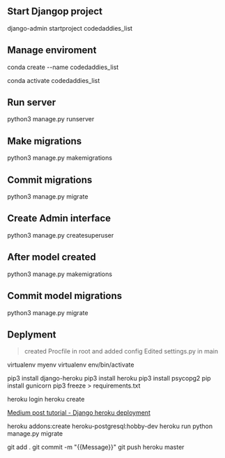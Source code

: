 ## Start Djangop project

django-admin startproject codedaddies_list

## Manage enviroment

conda create --name codedaddies_list

conda activate codedaddies_list

## Run server

python3 manage.py runserver

## Make migrations

python3 manage.py makemigrations

## Commit migrations

python3 manage.py migrate

## Create Admin interface

python3 manage.py createsuperuser

## After model created

python3 manage.py makemigrations

## Commit model migrations

python3 manage.py migrate

## Deplyment

> created Procfile in root and added config
> Edited settings.py in main

virtualenv myenv
virtualenv env/bin/activate


pip3 install django-heroku
pip3 install heroku
pip3 install psycopg2
pip install gunicorn
pip3 freeze > requirements.txt

heroku login
heroku create

[Medium post tutorial - Django heroku deployment](https://medium.com/@qazi/how-to-deploy-a-django-app-to-heroku-in-2018-the-easy-way-48a528d97f9c "Tutorial Django Heroku Deployment")

heroku addons:create heroku-postgresql:hobby-dev
heroku run python manage.py migrate

git add .
git commit -m "{{Message}}"
git push heroku master
